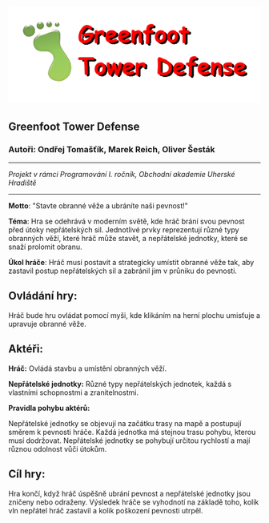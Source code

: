 ![](logoplaceholder.png)
---
## Greenfoot Tower Defense

### Autoři: Ondřej Tomašťík, Marek Reich, Oliver Šesták

---
*Projekt v rámci Programování I. ročník, Obchodní akademie Uherské Hradiště*
***

**Motto**: "Stavte obranné věže a ubráníte naši pevnost!"

**Téma**: Hra se odehrává v moderním světě, kde hráč brání svou pevnost před útoky nepřátelských sil. Jednotlivé prvky reprezentují různé typy obranných věží, které hráč může stavět, a nepřátelské jednotky, které se snaží prolomit obranu.

**Úkol hráče**: Hráč musí postavit a strategicky umístit obranné věže tak, aby zastavil postup nepřátelských sil a zabránil jim v průniku do pevnosti.

## Ovládání hry:
Hráč bude hru ovládat pomocí myši, kde klikáním na herní plochu umisťuje a upravuje obranné věže.

## Aktéři:

**Hráč:** Ovládá stavbu a umístění obranných věží.

**Nepřátelské jednotky:** Různé typy nepřátelských jednotek, každá s vlastními schopnostmi a zranitelnostmi.

**Pravidla pohybu aktérů:**

Nepřátelské jednotky se objevují na začátku trasy na mapě a postupují směrem k pevnosti hráče.
Každá jednotka má stejnou trasu pohybu, kterou musí dodržovat.
Nepřátelské jednotky se pohybují určitou rychlostí a mají různou odolnost vůči útokům.

## Cíl hry: 
Hra končí, když hráč úspěšně ubrání pevnost a nepřátelské jednotky jsou zničeny nebo odraženy. Výsledek hráče se vyhodnotí na základě toho, kolik vln nepřátel hráč zastavil a kolik poškození pevnosti utrpěl.
